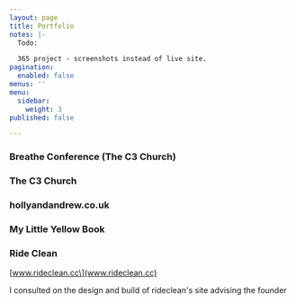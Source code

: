 ```yaml
---
layout: page
title: Portfolio
notes: |-
  Todo:

  365 project - screenshots instead of live site.
pagination:
  enabled: false
menus: ''
menu:
  sidebar:
    weight: 3
published: false

---
```

### Breathe Conference (The C3 Church)

### The C3 Church

### hollyandandrew.co.uk

### My Little Yellow Book

### Ride Clean

\[www.rideclean.cc\](www.rideclean.cc)

I consulted on the design and build of rideclean's site advising the founder